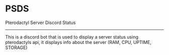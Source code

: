# PSDS
Pterodactyl Server Discord Status

----

This is a discord bot that is used to display a server status using pterodactyls api, it displays info about the server (RAM, CPU, UPTIME, STORAGE)
